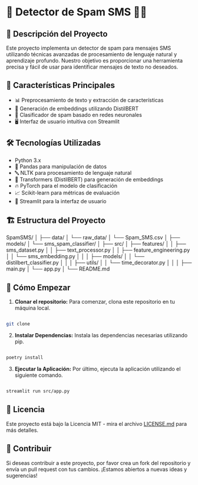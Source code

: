 # 📱 Detector de Spam SMS 🕵️‍♂️

## 🌟 Descripción del Proyecto

Este proyecto implementa un detector de spam para mensajes SMS utilizando técnicas avanzadas de procesamiento de lenguaje natural y aprendizaje profundo. Nuestro objetivo es proporcionar una herramienta precisa y fácil de usar para identificar mensajes de texto no deseados.

## 🚀 Características Principales

- 📊 Preprocesamiento de texto y extracción de características
- 🧠 Generación de embeddings utilizando DistilBERT
- 🤖 Clasificador de spam basado en redes neuronales
- 🖥️ Interfaz de usuario intuitiva con Streamlit

## 🛠️ Tecnologías Utilizadas

- Python 3.x
- 🐼 Pandas para manipulación de datos
- 🔤 NLTK para procesamiento de lenguaje natural
- 🤗 Transformers (DistilBERT) para generación de embeddings
- 🔥 PyTorch para el modelo de clasificación
- 📈 Scikit-learn para métricas de evaluación
- 🌊 Streamlit para la interfaz de usuario

## 🏗️ Estructura del Proyecto


SpamSMS/
│
├── data/
│   └── raw_data/
│       └── Spam_SMS.csv
│
├── models/
│   └── sms_spam_classifier/
│
├── src/
│   ├── features/
│   │   ├── sms_dataset.py
│   │   ├── text_processor.py
│   │   ├── feature_engineering.py
│   │   └── sms_embedding.py
│   │
│   ├── models/
│   │   └── distilbert_classifier.py
│   │
│   ├── utils/
│   │   └── time_decorator.py
│   │
│   ├── main.py
│   └── app.py
│
└── README.md


## 🚀 Cómo Empezar

1. **Clonar el repositorio:** Para comenzar, clona este repositorio en tu máquina local.

```bash

git clone

```

2. **Instalar Dependencias:** Instala las dependencias necesarias utilizando pip.

```bash

poetry install

```

3. **Ejecutar la Aplicación:** Por último, ejecuta la aplicación utilizando el siguiente comando.

```bash

streamlit run src/app.py

```

## 📝 Licencia

Este proyecto está bajo la Licencia MIT - mira el archivo [LICENSE.md](LICENSE.md) para más detalles.

## 🤝 Contribuir

Si deseas contribuir a este proyecto, por favor crea un fork del repositorio y envía un pull request con tus cambios. ¡Estamos abiertos a nuevas ideas y sugerencias!

